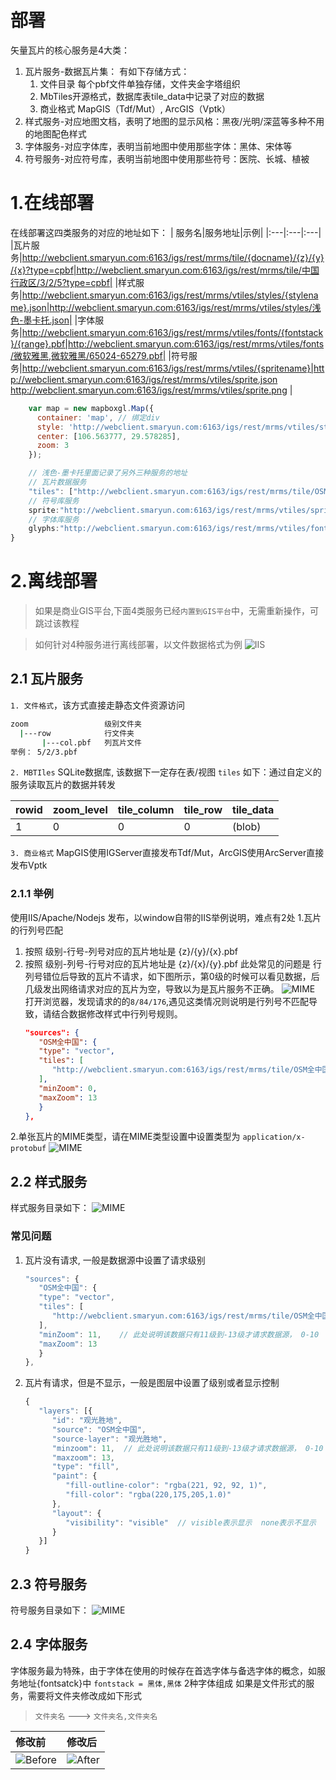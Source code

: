 # 部署
矢量瓦片的核心服务是4大类：
1. 瓦片服务-数据瓦片集： 有如下存储方式：
   1. 文件目录 每个pbf文件单独存储，文件夹金字塔组织
   2. MbTiles开源格式，数据库表tile_data中记录了对应的数据
   3. 商业格式 MapGIS（Tdf/Mut）, ArcGIS（Vptk）
2. 样式服务-对应地图文档，表明了地图的显示风格：黑夜/光明/深蓝等多种不用的地图配色样式
3. 字体服务-对应字体库，表明当前地图中使用那些字体：黑体、宋体等
4. 符号服务-对应符号库，表明当前地图中使用那些符号：医院、长城、植被

# 1.在线部署
在线部署这四类服务的对应的地址如下：
| 服务名|服务地址|示例|
|:---|:---|:---|
|瓦片服务|http://webclient.smaryun.com:6163/igs/rest/mrms/tile/{docname}/{z}/{y}/{x}?type=cpbf|http://webclient.smaryun.com:6163/igs/rest/mrms/tile/中国行政区/3/2/5?type=cpbf|
|样式服务|http://webclient.smaryun.com:6163/igs/rest/mrms/vtiles/styles/{stylename}.json|http://webclient.smaryun.com:6163/igs/rest/mrms/vtiles/styles/浅色-墨卡托.json|
|字体服务|http://webclient.smaryun.com:6163/igs/rest/mrms/vtiles/fonts/{fontstack}/{range}.pbf|http://webclient.smaryun.com:6163/igs/rest/mrms/vtiles/fonts/微软雅黑,微软雅黑/65024-65279.pbf|
|符号服务|http://webclient.smaryun.com:6163/igs/rest/mrms/vtiles/{spritename}|http://webclient.smaryun.com:6163/igs/rest/mrms/vtiles/sprite.json http://webclient.smaryun.com:6163/igs/rest/mrms/vtiles/sprite.png |



``` javascript
    var map = new mapboxgl.Map({
      container: 'map', // 绑定div
      style: 'http://webclient.smaryun.com:6163/igs/rest/mrms/vtiles/styles/浅色-墨卡托.json', // 样式服务
      center: [106.563777, 29.578285],
      zoom: 3
    });

    // 浅色-墨卡托里面记录了另外三种服务的地址
    // 瓦片数据服务
    "tiles": ["http://webclient.smaryun.com:6163/igs/rest/mrms/tile/OSM全中国/{z}/{y}/{x}?type=cpbf&returnError=false"],
    // 符号库服务
    sprite:"http://webclient.smaryun.com:6163/igs/rest/mrms/vtiles/sprite"
    // 字体库服务
    glyphs:"http://webclient.smaryun.com:6163/igs/rest/mrms/vtiles/fonts/{fontstack}/{range}.pbf"
}
```

# 2.离线部署
> 如果是商业GIS平台,下面4类服务已经`内置到GIS平台`中，无需重新操作，可跳过该教程

> 如何针对4种服务进行离线部署，以文件数据格式为例
![IIS](../../static/modules/mapboxgl/fqa/vectortile/img/services.png)

## 2.1 瓦片服务
   `1. 文件格式`，该方式直接走静态文件资源访问
   ``` sh
   zoom                 级别文件夹
     |---row            行文件夹
          |---col.pbf   列瓦片文件
   举例： 5/2/3.pbf
   ```
   `2. MBTIles` SQLite数据库, 该数据下一定存在表/视图 `tiles` 如下：通过自定义的服务读取瓦片的数据并转发

   |rowid|zoom_level | tile_column | tile_row | tile_data|
   |:---|:---|:---|:---|:---|
   |1|0|0|0|(blob)|

   `3. 商业格式` MapGIS使用IGServer直接发布Tdf/Mut，ArcGIS使用ArcServer直接发布Vptk

### 2.1.1 举例
使用IIS/Apache/Nodejs 发布，以window自带的IIS举例说明，难点有2处
1.瓦片的行列号匹配
   1. 按照 级别-行号-列号对应的瓦片地址是 {z}/{y}/{x}.pbf
   2. 按照 级别-列号-行号对应的瓦片地址是 {z}/{x}/{y}.pbf
   此处常见的问题是 行列号错位后导致的瓦片不请求，如下图所示，第0级的时候可以看见数据，后几级发出网络请求对应的瓦片为空，导致以为是瓦片服务不正确。
      ![MIME](../../static/modules/mapboxgl/fqa/vectortile/img/colraw.png)
      打开浏览器，发现请求的的`8/84/176`,遇见这类情况则说明是行列号不匹配导致，请结合数据修改样式中行列号规则。
      ``` json
      "sources": {
         "OSM全中国": {
         "type": "vector",
         "tiles": [
            "http://webclient.smaryun.com:6163/igs/rest/mrms/tile/OSM全中国/{z}/{x}/{y}.pbf"  // 或者{z}/{y}{x}
         ],
         "minZoom": 0,
         "maxZoom": 13
         }
      },
      ```



2.单张瓦片的MIME类型，请在MIME类型设置中设置类型为  `application/x-protobuf`
   ![MIME](../../static/modules/mapboxgl/fqa/vectortile/img/mime.png)

## 2.2 样式服务
样式服务目录如下：
   ![MIME](../../static/modules/mapboxgl/fqa/vectortile/img/style.png)
### 常见问题
   1. 瓦片没有请求, 一般是数据源中设置了请求级别
      ``` js
      "sources": {
         "OSM全中国": {
         "type": "vector",
         "tiles": [
            "http://webclient.smaryun.com:6163/igs/rest/mrms/tile/OSM全中国/{z}/{x}/{y}.pbf"  // 或者{z}/{y}{x}
         ],
         "minZoom": 11,    // 此处说明该数据只有11级到-13级才请求数据源， 0-10  14-20都不发请求
         "maxZoom": 13     
         }
      },
      ``` 
   2. 瓦片有请求，但是不显示，一般是图层中设置了级别或者显示控制
      ``` js
      {
         "layers": [{
            "id": "观光胜地",
            "source": "OSM全中国",
            "source-layer": "观光胜地",
            "minzoom": 11,  // 此处说明该数据只有11级到-13级才请求数据源， 0-10  14-20都不发请求
            "maxzoom": 13,
            "type": "fill",
            "paint": {
               "fill-outline-color": "rgba(221, 92, 92, 1)",
               "fill-color": "rgba(220,175,205,1.0)"
            },
            "layout": {
               "visibility": "visible"  // visible表示显示  none表示不显示
            }
         }]
      }
      ```
## 2.3 符号服务
符号服务目录如下：
   ![MIME](../../static/modules/mapboxgl/fqa/vectortile/img/sprites.png)

## 2.4 字体服务
字体服务最为特殊，由于字体在使用的时候存在首选字体与备选字体的概念，如服务地址{fontsatck}中 `fontstack = 黑体,黑体` 2种字体组成
如果是文件形式的服务，需要将文件夹修改成如下形式
> `文件夹名`   --->  `文件夹名,文件夹名`

|修改前|修改后|
|:---|:---|
|![Before](../../static/modules/mapboxgl/fqa/vectortile/img/origin-font.png)|![After](../../static/modules/mapboxgl/fqa/vectortile/img/after-font.png)|




